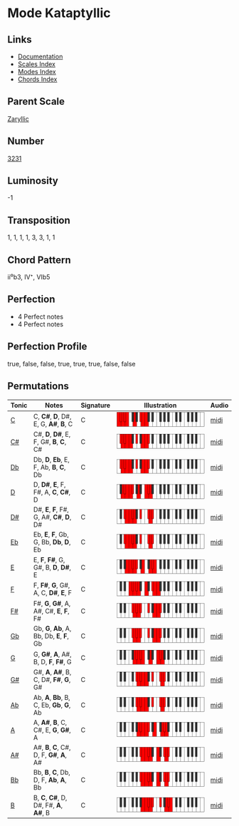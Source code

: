 # Mode Kataptyllic

## Links

- [Documentation](README.md)
- [Scales Index](Scales.md)
- [Modes Index](Modes.md)
- [Chords Index](Chords.md)

## Parent Scale

[Zaryllic](ScaleZaryllic.md)

## Number

[3231](https://ianring.com/musictheory/scales/3231)

## Luminosity

-1

## Transposition

1, 1, 1, 1, 3, 3, 1, 1

## Chord Pattern

ii⁰b3, IV⁺, VIb5

## Perfection

- 4 Perfect notes
- 4 Perfect notes

## Perfection Profile

true, false, false, true, true, true, false, false

## Permutations

| Tonic | Notes | Signature | Illustration | Audio |
|-------|-------|-----------|--------------|-------|
| [C](ModeCNaturalKataptyllic.md) | C, **C#**, **D**, D#, E, G, **A#**, **B**, C | C | ![CNaturalKataptyllic](ModeCNaturalKataptyllic.png) | [midi](https://github.com/edipermadi/music/blob/main/docs/ModeCNaturalKataptyllic.mid?raw=true) |
| [C#](ModeCSharpKataptyllic.md) | C#, **D**, **D#**, E, F, G#, **B**, **C**, C# | C | ![CSharpKataptyllic](ModeCSharpKataptyllic.png) | [midi](https://github.com/edipermadi/music/blob/main/docs/ModeCSharpKataptyllic.mid?raw=true) |
| [Db](ModeDFlatKataptyllic.md) | Db, **D**, **Eb**, E, F, Ab, **B**, **C**, Db | C | ![DFlatKataptyllic](ModeDFlatKataptyllic.png) | [midi](https://github.com/edipermadi/music/blob/main/docs/ModeDFlatKataptyllic.mid?raw=true) |
| [D](ModeDNaturalKataptyllic.md) | D, **D#**, **E**, F, F#, A, **C**, **C#**, D | C | ![DNaturalKataptyllic](ModeDNaturalKataptyllic.png) | [midi](https://github.com/edipermadi/music/blob/main/docs/ModeDNaturalKataptyllic.mid?raw=true) |
| [D#](ModeDSharpKataptyllic.md) | D#, **E**, **F**, F#, G, A#, **C#**, **D**, D# | C | ![DSharpKataptyllic](ModeDSharpKataptyllic.png) | [midi](https://github.com/edipermadi/music/blob/main/docs/ModeDSharpKataptyllic.mid?raw=true) |
| [Eb](ModeEFlatKataptyllic.md) | Eb, **E**, **F**, Gb, G, Bb, **Db**, **D**, Eb | C | ![EFlatKataptyllic](ModeEFlatKataptyllic.png) | [midi](https://github.com/edipermadi/music/blob/main/docs/ModeEFlatKataptyllic.mid?raw=true) |
| [E](ModeENaturalKataptyllic.md) | E, **F**, **F#**, G, G#, B, **D**, **D#**, E | C | ![ENaturalKataptyllic](ModeENaturalKataptyllic.png) | [midi](https://github.com/edipermadi/music/blob/main/docs/ModeENaturalKataptyllic.mid?raw=true) |
| [F](ModeFNaturalKataptyllic.md) | F, **F#**, **G**, G#, A, C, **D#**, **E**, F | C | ![FNaturalKataptyllic](ModeFNaturalKataptyllic.png) | [midi](https://github.com/edipermadi/music/blob/main/docs/ModeFNaturalKataptyllic.mid?raw=true) |
| [F#](ModeFSharpKataptyllic.md) | F#, **G**, **G#**, A, A#, C#, **E**, **F**, F# | C | ![FSharpKataptyllic](ModeFSharpKataptyllic.png) | [midi](https://github.com/edipermadi/music/blob/main/docs/ModeFSharpKataptyllic.mid?raw=true) |
| [Gb](ModeGFlatKataptyllic.md) | Gb, **G**, **Ab**, A, Bb, Db, **E**, **F**, Gb | C | ![GFlatKataptyllic](ModeGFlatKataptyllic.png) | [midi](https://github.com/edipermadi/music/blob/main/docs/ModeGFlatKataptyllic.mid?raw=true) |
| [G](ModeGNaturalKataptyllic.md) | G, **G#**, **A**, A#, B, D, **F**, **F#**, G | C | ![GNaturalKataptyllic](ModeGNaturalKataptyllic.png) | [midi](https://github.com/edipermadi/music/blob/main/docs/ModeGNaturalKataptyllic.mid?raw=true) |
| [G#](ModeGSharpKataptyllic.md) | G#, **A**, **A#**, B, C, D#, **F#**, **G**, G# | C | ![GSharpKataptyllic](ModeGSharpKataptyllic.png) | [midi](https://github.com/edipermadi/music/blob/main/docs/ModeGSharpKataptyllic.mid?raw=true) |
| [Ab](ModeAFlatKataptyllic.md) | Ab, **A**, **Bb**, B, C, Eb, **Gb**, **G**, Ab | C | ![AFlatKataptyllic](ModeAFlatKataptyllic.png) | [midi](https://github.com/edipermadi/music/blob/main/docs/ModeAFlatKataptyllic.mid?raw=true) |
| [A](ModeANaturalKataptyllic.md) | A, **A#**, **B**, C, C#, E, **G**, **G#**, A | C | ![ANaturalKataptyllic](ModeANaturalKataptyllic.png) | [midi](https://github.com/edipermadi/music/blob/main/docs/ModeANaturalKataptyllic.mid?raw=true) |
| [A#](ModeASharpKataptyllic.md) | A#, **B**, **C**, C#, D, F, **G#**, **A**, A# | C | ![ASharpKataptyllic](ModeASharpKataptyllic.png) | [midi](https://github.com/edipermadi/music/blob/main/docs/ModeASharpKataptyllic.mid?raw=true) |
| [Bb](ModeBFlatKataptyllic.md) | Bb, **B**, **C**, Db, D, F, **Ab**, **A**, Bb | C | ![BFlatKataptyllic](ModeBFlatKataptyllic.png) | [midi](https://github.com/edipermadi/music/blob/main/docs/ModeBFlatKataptyllic.mid?raw=true) |
| [B](ModeBNaturalKataptyllic.md) | B, **C**, **C#**, D, D#, F#, **A**, **A#**, B | C | ![BNaturalKataptyllic](ModeBNaturalKataptyllic.png) | [midi](https://github.com/edipermadi/music/blob/main/docs/ModeBNaturalKataptyllic.mid?raw=true) |
